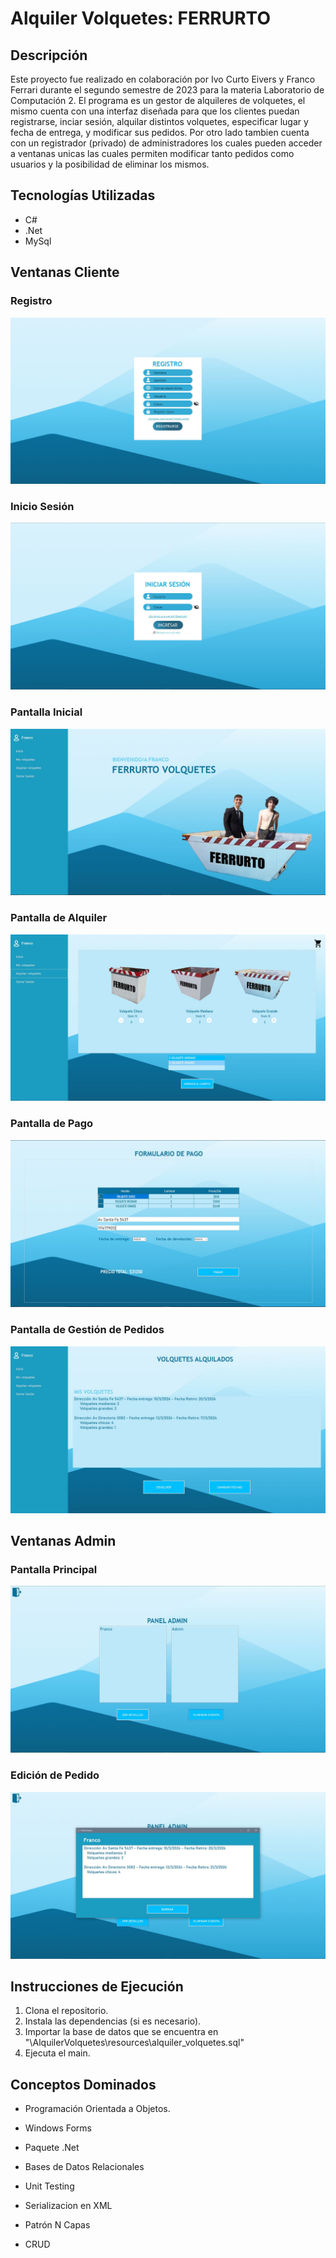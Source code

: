# Alquiler Volquetes: FERRURTO

## Descripción

Este proyecto fue realizado en colaboración por Ivo Curto Eivers y Franco Ferrari durante el segundo semestre de 2023 para la materia Laboratorio de Computación 2.
El programa es un gestor de alquileres de volquetes, el mismo cuenta con una interfaz diseñada para que los clientes puedan registrarse, inciar sesión, alquilar distintos volquetes, especificar lugar y fecha de entrega, y modificar sus pedidos. Por otro lado tambien cuenta con un registrador (privado) de administradores los cuales pueden acceder a ventanas unicas las cuales permiten modificar tanto pedidos como usuarios y la posibilidad de eliminar los mismos.

## Tecnologías Utilizadas

- C#
- .Net
- MySql


## Ventanas Cliente

### Registro
![Registro](img/2.JPG)

### Inicio Sesión

![Inicio Sesión](img/1.JPG)

### Pantalla Inicial

![Inicio](img/3.JPG)

### Pantalla de Alquiler
![Alquiler](img/4.JPG)

### Pantalla de Pago

![Pago](img/5.JPG)

### Pantalla de Gestión de Pedidos

![Gestión](img/6.JPG)



## Ventanas Admin

### Pantalla Principal

![Inicio](img/a2.JPG)


### Edición de Pedido
![Edición](img/a3.JPG)


## Instrucciones de Ejecución

1. Clona el repositorio.
2. Instala las dependencias (si es necesario).
3. Importar la base de datos que se encuentra en "\AlquilerVolquetes\resources\alquiler_volquetes.sql"
3. Ejecuta el main.

## Conceptos Dominados
- Programación Orientada a Objetos.

- Windows Forms

- Paquete .Net

- Bases de Datos Relacionales

- Unit Testing

- Serializacion en XML

- Patrón N Capas

- CRUD




